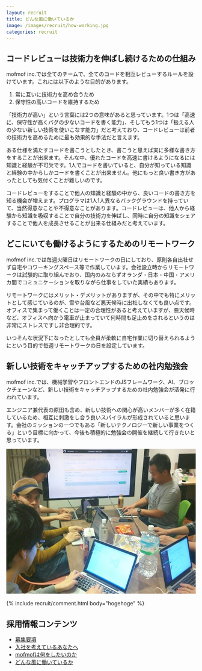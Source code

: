 ```yaml
---
layout: recruit
title: どんな風に働いているか
image: /images/recruit/how-working.jpg
categories: recruit
---
```


## コードレビューは技術力を伸ばし続けるための仕組み

mofmof inc.では全てのチームで、全てのコードを相互レビューするルールを設けています。これには以下のような目的があります。

1. 常に互いに技術力を高め合うため
1. 保守性の高いコードを維持するため

「技術力が高い」という言葉には2つの意味があると思っています。1つは「高速に、保守性が高くバグの少ないコードを書く能力」、そしてもう1つは「扱える人の少ない新しい技術を使いこなす能力」だと考えており、コードレビューは前者の技術力を高めるために最も効果的な手法だと言えます。

ある仕様を満たすコードを書こうとしたとき、書こうと思えば実に多様な書き方をすることが出来ます。そんな中、優れたコードを高速に書けるようになるには知識と経験が不可欠です。1人でコードを書いていると、自分が知っている知識と経験の中からしかコードを書くことが出来ません。他にもっと良い書き方があったとしても気付くことが難しいのです。

コードレビューをすることで他人の知識と経験の中から、良いコードの書き方を知る機会が増えます。プログラマは1人1人異なるバックグラウンドを持っていて、当然得意なことや不得意なことがあります。コードレビューは、他人から経験から知識を吸収することで自分の技術力を伸ばし、同時に自分の知識をシェアすることで他人を成長させることが出来る仕組みだと考えています。

## どこにいても働けるようにするためのリモートワーク

mofmof inc.では毎週火曜日はリモートワークの日にしており、原則各自出社せず自宅やコワーキングスペース等で作業しています。会社設立時からリモートワークは試験的に取り組んでおり、国内のみならずオランダ・日本・中国・アメリカ間でコミュニケーションを取りながら仕事をしていた実績もあります。

リモートワークにはメリット・デメリットがありますが、その中でも特にメリットとして感じているのが、雪や台風など悪天候時に出社しなくても良い点です。オフィスで集まって働くことは一定の合理性があると考えていますが、悪天候時など、オフィスへ向かう電車が止まっていて何時間も足止めをされるというのは非常にストレスですし非合理的です。

いつそんな状況下になったとしても全員が柔軟に自宅作業に切り替えられるようにという目的で毎週リモートワークの日を設定しています。

## 新しい技術をキャッチアップするための社内勉強会
mofmof inc.では、機械学習やフロントエンドのJSフレームワーク、AI、ブロックチェーンなど、新しい技術をキャッチアップするための社内勉強会が活発に行われています。

エンジニア兼代表の原田も含め、新しい技術への関心が高いメンバーが多く在籍しているため、相互に刺激をし合う良いスパイラルが形成されていると思います。会社のミッションの一つでもある「新しいテクノロジーで新しい事業をつくる」という目標に向かって、今後も積極的に勉強会の開催を継続して行きたいと思っています。

![機械学習勉強会の様子](/images/recruit/machine-learning-study-meeting.jpg)

<!-- ## 社内の様子

[img] -->

{% include recruit/comment.html body="hogehoge" %}

## 採用情報コンテンツ
- [募集要項](/recruit.html)
- [入社を考えているあなたへ](/recruit/recruit_you.html)
- [mofmofは何をしたいのか](/recruit/want-to-do.html)
- [どんな風に働いているか](/recruit/how-working.html)
